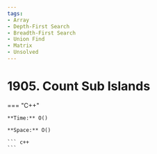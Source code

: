 ```yaml
---
tags:
- Array
- Depth-First Search
- Breadth-First Search
- Union Find
- Matrix
- Unsolved
---
```



# 1905. Count Sub Islands

=== "C++"

    **Time:** O()

    **Space:** O()

    ``` c++
    ```